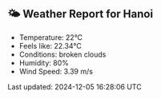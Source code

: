 <!-- WEATHER-START -->
## 🌤 Weather Report for Hanoi

- Temperature: 22°C
- Feels like: 22.34°C
- Conditions: broken clouds
- Humidity: 80%
- Wind Speed: 3.39 m/s

Last updated: 2024-12-05 16:28:06 UTC
<!-- WEATHER-END -->
